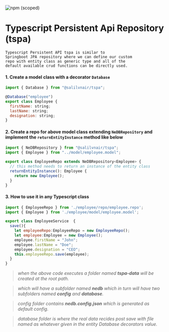 ![npm (scoped)](https://img.shields.io/npm/v/@salilvnair/tspa.svg?style=plastic)
# Typescript Persistent Api Repository (tspa)

    Typescript Persistent API tspa is similar to
    Springboot JPA repository where we can define our custom
    repo with entity class as generic type and all of the
    default available crud functions can be directly used.

#### 1. Create a model class with a decorator `Database`

```javascript
import { Database } from "@salilvnair/tspa";

@Database("employee")
export class Employee {
  firstName: string;
  lastName: string;
  designation: string;
}
```

#### 2. Create a repo for above model class extending `NeDBRepository` and implement the `returnEntityInstance` method like below

```javascript
import { NeDBRepository } from "@salilvnair/tspa";
import { Employee } from "../model/employee.model";

export class EmployeeRepo extends NeDBRepository<Employee> {
  // this method needs to return an instance of the entity class
  returnEntityInstance(): Employee {
    return new Employee();
  }
}
```

#### 3. How to use it in any Typescript class

```javascript
import { EmployeeRepo } from './employee/repo/employee.repo';
import { Employee } from './employee/model/employee.model';

export class EmployeeService  {
  save(){
    let employeeRepo:EmployeeRepo = new EmployeeRepo();
    let employee:Employee = new Employee();
    employee.firstName = "John";
    employee.lastName = "Doe";
    employee.designation = "CEO";
    this.employeeRepo.save(employee);
  }
}
```

> _when the above code executes a folder named **tspa-data** will be created at the root path._

> _which will have a subfolder named **nedb** which in turn will have two subfolders named **config** and **database**._

> _config folder contains **nedb.config.json** which is generated as default config._

> _database folder is where the real data recides post save with file named as whatever given in the entity Database decorators value._

